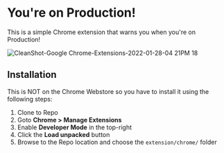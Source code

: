 # You're on Production!

This is a simple Chrome extension that warns you when you're on Production!

![CleanShot-Google Chrome-Extensions-2022-01-28-04 21PM 18](https://user-images.githubusercontent.com/1753298/151635002-f5d48e00-6f2f-4d84-9382-d54f79e0cb23.gif)

## Installation

This is NOT on the Chrome Webstore so you have to install it using the following steps:

1. Clone to Repo
2. Goto **Chrome > Manage Extensions**
3. Enable **Developer Mode** in the top-right
4. Click the **Load unpacked** button
5. Browse to the Repo location and choose the `extension/chrome/` folder
